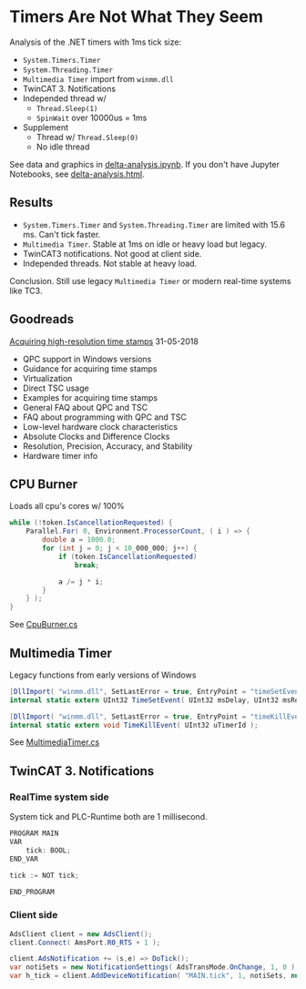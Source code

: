 # Timers Are Not What They Seem

Analysis of the .NET timers with 1ms tick size:

- `System.Timers.Timer`
- `System.Threading.Timer`
- `Multimedia Timer` import from `winmm.dll`
- TwinCAT 3. Notifications
- Independed thread w/
  - `Thread.Sleep(1)`
  - `SpinWait` over 10000us = 1ms
- Supplement
  - Thread w/ `Thread.Sleep(0)`
  - No idle thread

See data and graphics in [delta-analysis.ipynb](https://github.com/nikvoronin/timers-are-not-what-they-seem/blob/master/delta-analysis.ipynb). If you don't have Jupyter Notebooks, see [delta-analysis.html](https://github.com/nikvoronin/timers-are-not-what-they-seem/blob/master/delta-analysis.html).

## Results

- `System.Timers.Timer` and `System.Threading.Timer` are limited with 15.6 ms. Can't tick faster.
- `Multimedia Timer`. Stable at 1ms on idle or heavy load but legacy.
- TwinCAT3 notifications. Not good at client side.
- Independed threads. Not stable at heavy load.

Conclusion. Still use legacy `Multimedia Timer` or modern real-time systems like TC3.

## Goodreads

[Acquiring high-resolution time stamps](https://docs.microsoft.com/en-us/windows/win32/sysinfo/acquiring-high-resolution-time-stamps) 31-05-2018

- QPC support in Windows versions
- Guidance for acquiring time stamps
- Virtualization
- Direct TSC usage
- Examples for acquiring time stamps
- General FAQ about QPC and TSC
- FAQ about programming with QPC and TSC
- Low-level hardware clock characteristics
- Absolute Clocks and Difference Clocks
- Resolution, Precision, Accuracy, and Stability
- Hardware timer info

## CPU Burner

Loads all cpu's cores w/ 100%

```c#
while (!token.IsCancellationRequested) {
    Parallel.For( 0, Environment.ProcessorCount, ( i ) => {
        double a = 1000.0;
        for (int j = 0; j < 10_000_000; j++) {
            if (token.IsCancellationRequested)
                break;

            a /= j * i;
        }
    } );
}
```

See [CpuBurner.cs](https://github.com/nikvoronin/timers-are-not-what-they-seem/blob/master/src/DeltaTimer/CpuBurner.cs)

## Multimedia Timer

Legacy functions from early versions of Windows

```c#
[DllImport( "winmm.dll", SetLastError = true, EntryPoint = "timeSetEvent" )]
internal static extern UInt32 TimeSetEvent( UInt32 msDelay, UInt32 msResolution, MultimediaTimerCallback callback, ref UInt32 userCtx, UInt32 eventType );

[DllImport( "winmm.dll", SetLastError = true, EntryPoint = "timeKillEvent" )]
internal static extern void TimeKillEvent( UInt32 uTimerId );
```

See [MultimediaTimer.cs](https://github.com/nikvoronin/timers-are-not-what-they-seem/blob/master/src/DeltaTimer/MultimediaTimer.cs)

## TwinCAT 3. Notifications

### RealTime system side

System tick and PLC-Runtime both are 1 millisecond.

```c#
PROGRAM MAIN
VAR
    tick: BOOL;
END_VAR

tick := NOT tick;

END_PROGRAM
```

### Client side

```csharp
AdsClient client = new AdsClient();
client.Connect( AmsPort.R0_RTS + 1 );

client.AdsNotification += (s,e) => DoTick();
var notiSets = new NotificationSettings( AdsTransMode.OnChange, 1, 0 );
var h_tick = client.AddDeviceNotification( "MAIN.tick", 1, notiSets, null );
```
